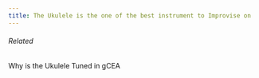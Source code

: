 ```yaml
---
title: The Ukulele is the one of the best instrument to Improvise on
---
```





###### Related
Why is the Ukulele Tuned in gCEA